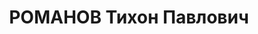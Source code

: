 ---
title: РОМАНОВ Тихон Павлович
description: 'Род. в 1890, член ВКП(б) с 1917. Полковой комиссар, начальник авиации
  Осоавиахима СССР по Харьковской области

  Арестован 29.09.1937. Приговор: ВК ВС СССР, 07.01.1938 – ВМН. Расстрелян 1938.

  Реабилитирован 14.12.1957'
---